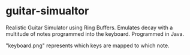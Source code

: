 # guitar-simualtor
Realistic Guitar Simulator using Ring Buffers. Emulates decay with a multitude of notes programmed into the keyboard. Programmed in Java.

"keyboard.png" represents which keys are mapped to which note.
